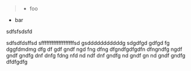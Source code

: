 > - foo
- bar


sdfsfsdsfd

sdfsdfdsffsd
sfffffffffffffffffffsd gsdddddddddddg sdgdfgd gdfgd fg dggfdmdmg dfg df gdf gndf ngd fng dfng dfgndfgdfgdfn dfngndfg ngdf gndf gndfg dnf dnfg fdng nfd nd ndf dnf gndfg nd gndf gn nd gndf gndfg dfdfgdfg

